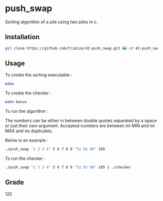 # push_swap


Sorting algortihm of a pile using two piles in c.


## Installation


```bash
git clone https://github.com/trimize/42-push_swap.git && cd 42-push_swap
```

## Usage

To create the sorting executable :

```bash
make
```


To create the checker : 


```bash
make bonus
```


To run the algorithm :

The numbers can be either in between double quotes separated by a space or just their own argument.
Accepted numbers are between int MIN and int MAX and no duplicates.

Below is an example :

```bash
./push_swap "1 2 3 4" 5 6 7 8 9 "52 65 89" 105
```

To run the checker : 

```bash
./push_swap "1 2 3 4" 5 6 7 8 9 "52 65 89" 105 | ./checker
```


## Grade

125
